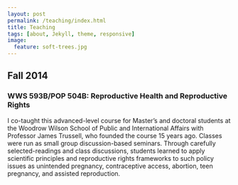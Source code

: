 ```yaml
---
layout: post
permalink: /teaching/index.html
title: Teaching
tags: [about, Jekyll, theme, responsive]
image:
  feature: soft-trees.jpg
---
```


## Fall 2014

### WWS 593B/POP 504B: Reproductive Health and Reproductive Rights

I co-taught this advanced-level course for Master’s and doctoral students at the Woodrow Wilson School of Public and International Affairs with Professor James Trussell, who founded the course 15 years ago. Classes were run as small group discussion-based seminars. Through carefully selected-readings and class discussions, students learned to apply scientific principles and reproductive rights frameworks to such policy issues as unintended pregnancy, contraceptive access, abortion, teen pregnancy, and assisted reproduction. 




